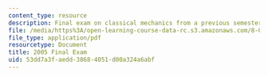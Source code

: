 ```yaml
---
content_type: resource
description: Final exam on classical mechanics from a previous semester.
file: /media/https%3A/open-learning-course-data-rc.s3.amazonaws.com/8-012-physics-i-classical-mechanics-fall-2008/53dd7a3faedd38684051d00a324a6abf_final_exam.pdf
file_type: application/pdf
resourcetype: Document
title: 2005 Final Exam
uid: 53dd7a3f-aedd-3868-4051-d00a324a6abf
---
```

